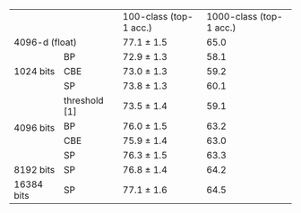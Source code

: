 <table><tr><td></td><td></td><td>100-class (top-1 acc.)</td><td>1000-class (top-1 acc.)</td></tr><tr><td colspan="2">4096-d (float)</td><td>77.1 ± 1.5</td><td>65.0</td></tr><tr><td rowspan="3">1024 bits</td><td>BP</td><td>72.9 ± 1.3</td><td>58.1</td></tr><tr><td>CBE</td><td>73.0 ± 1.3</td><td>59.2</td></tr><tr><td>SP</td><td>73.8 ± 1.3</td><td>60.1</td></tr><tr><td rowspan="4">4096 bits</td><td>threshold [1]</td><td>73.5 ± 1.4</td><td>59.1</td></tr><tr><td>BP</td><td>76.0 ± 1.5</td><td>63.2</td></tr><tr><td>CBE</td><td>75.9 ± 1.4</td><td>63.0</td></tr><tr><td>SP</td><td>76.3 ± 1.5</td><td>63.3</td></tr><tr><td>8192 bits</td><td>SP</td><td>76.8 ± 1.4</td><td>64.2</td></tr><tr><td>16384 bits</td><td>SP</td><td>77.1 ± 1.6</td><td>64.5</td></tr></table>

